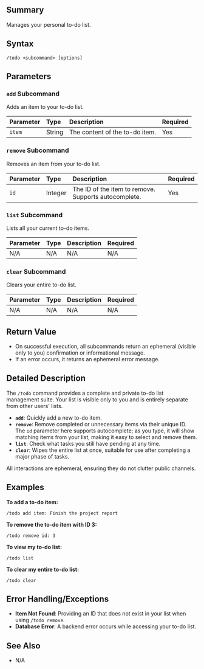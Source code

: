 ## Summary
Manages your personal to-do list.

## Syntax
```
/todo <subcommand> [options]
```

## Parameters

### `add` Subcommand
Adds an item to your to-do list.

| Parameter | Type | Description | Required |
| :--- | :--- | :--- | :--- |
| `item` | String | The content of the to-do item. | Yes |

### `remove` Subcommand
Removes an item from your to-do list.

| Parameter | Type | Description | Required |
| :--- | :--- | :--- | :--- |
| `id` | Integer | The ID of the item to remove. Supports autocomplete. | Yes |

### `list` Subcommand
Lists all your current to-do items.

| Parameter | Type | Description | Required |
| :--- | :--- | :--- | :--- |
| N/A | N/A | N/A | N/A |

### `clear` Subcommand
Clears your entire to-do list.

| Parameter | Type | Description | Required |
| :--- | :--- | :--- | :--- |
| N/A | N/A | N/A | N/A |

## Return Value
- On successful execution, all subcommands return an ephemeral (visible only to you) confirmation or informational message.
- If an error occurs, it returns an ephemeral error message.

## Detailed Description
The `/todo` command provides a complete and private to-do list management suite. Your list is visible only to you and is entirely separate from other users' lists.

- **`add`**: Quickly add a new to-do item.
- **`remove`**: Remove completed or unnecessary items via their unique ID. The `id` parameter here supports autocomplete; as you type, it will show matching items from your list, making it easy to select and remove them.
- **`list`**: Check what tasks you still have pending at any time.
- **`clear`**: Wipes the entire list at once, suitable for use after completing a major phase of tasks.

All interactions are ephemeral, ensuring they do not clutter public channels.

## Examples
**To add a to-do item:**
```
/todo add item: Finish the project report
```

**To remove the to-do item with ID 3:**
```
/todo remove id: 3
```

**To view my to-do list:**
```
/todo list
```

**To clear my entire to-do list:**
```
/todo clear
```

## Error Handling/Exceptions
- **Item Not Found**: Providing an ID that does not exist in your list when using `/todo remove`.
- **Database Error**: A backend error occurs while accessing your to-do list.

## See Also
- N/A